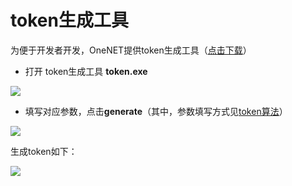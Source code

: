 # token生成工具

为便于开发者开发，OneNET提供token生成工具（[点击下载](/images/tools/token.exe)）

- 打开 token生成工具 **token.exe**

![](/images/MQTTS/token/open.png)

- 填写对应参数，点击**generate**（其中，参数填写方式见[token算法](/book/manual/auth/token.md)）

![](/images/MQTTS/token/generate.png)

生成token如下：

![](/images/MQTTS/token/end.png)


